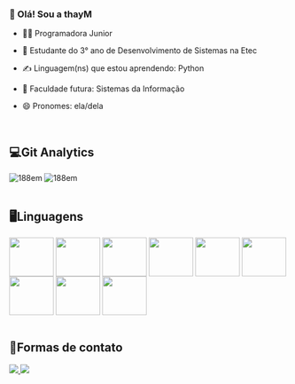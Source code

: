 ### 💬 Olá! Sou a thayM

- 👩‍💻 Programadora Junior
- 🌱 Estudante do 3° ano de Desenvolvimento de Sistemas na Etec
- ✍️ Linguagem(ns) que estou aprendendo: Python
- 📓 Faculdade futura: Sistemas da Informação
- 😄 Pronomes: ela/dela

   <br>
<div>
    <h2>💻Git Analytics</h2>
    <img src="https://github-readme-stats.vercel.app/api?username=thayM&show_icons=true&theme=tokyonight&include_all_comits=true&count_private=true" alt="188em">
    <img src="https://github-readme-stats.vercel.app/api/top-langs/?username=thayM&layout=compact&langs_count=16&theme=tokyonight" alt="188em">
</div>

   <br>
<div>
  <h2>🖥️Linguagens</h2>
  <link rel="stylesheet" href="https://cdn.jsdelivr.net/gh/devicons/devicon@v2.15.1/devicon.min.css">
    <img align="center" height="70" width="80" src="https://cdn.jsdelivr.net/gh/devicons/devicon/icons/php/php-original.svg" />
    <img align="center" height="70" width="80" src="https://cdn.jsdelivr.net/gh/devicons/devicon/icons/mysql/mysql-original-wordmark.svg" />
    <img align="center" height="70" width="80" src="https://cdn.jsdelivr.net/gh/devicons/devicon/icons/javascript/javascript-original.svg" />
    <img align="center" height="70" width="80" src="https://cdn.jsdelivr.net/gh/devicons/devicon/icons/css3/css3-original-wordmark.svg"/>
    <img align="center" height="70" width="80" src="https://cdn.jsdelivr.net/gh/devicons/devicon/icons/html5/html5-original-wordmark.svg" />  
    <img align="center" height="70" width="80" src="https://cdn.jsdelivr.net/gh/devicons/devicon/icons/python/python-original.svg" />
    <img align="center" height="70" width="80" src="https://cdn.jsdelivr.net/gh/devicons/devicon/icons/bootstrap/bootstrap-original-wordmark.svg" /> 
    <img align="center" height="70" width="80" src="https://cdn.jsdelivr.net/gh/devicons/devicon/icons/angularjs/angularjs-original.svg" /> 
    <img align="center" height="70" width="80" src="https://cdn.jsdelivr.net/gh/devicons/devicon/icons/ionic/ionic-original-wordmark.svg" /> 
</div>
   <br>
   <div>
    <h2>🤳Formas de contato</h2>
        <a href="#" target="_blank"><img src="https://img.shields.io/badge/LinkedIn-0077B5?style=for-the-badge&logo=linkedin&logoColor=white" target="_blank"</a>
        <a href="#" target="_blank"><img src="https://img.shields.io/badge/Gmail-D14836?style=for-the-badge&logo=gmail&logoColor=white" target="_blank"</a>
   </div>
